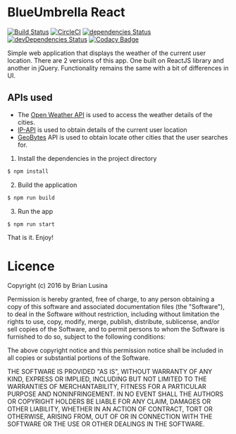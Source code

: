 # BlueUmbrella React

[![Build Status](https://travis-ci.org/BrianLusina/BlueUmbrella-react.svg?branch=master)](https://travis-ci.org/BrianLusina/BlueUmbrella-react)
[![CircleCI](https://circleci.com/gh/BrianLusina/BlueUmbrella-react.svg?style=svg)](https://circleci.com/gh/BrianLusina/BlueUmbrella-react)
[![dependencies Status](https://david-dm.org/BrianLusina/BlueUmbrella-react/status.svg)](https://david-dm.org/BrianLusina/BlueUmbrella-react)
[![devDependencies Status](https://david-dm.org/BrianLusina/BlueUmbrella-react/dev-status.svg)](https://david-dm.org/BrianLusina/BlueUmbrella-react?type=dev)
[![Codacy Badge](https://api.codacy.com/project/badge/Grade/501755eee53545508471237fd52fed3d)](https://www.codacy.com/app/BrianLusina/BlueUmbrella-react?utm_source=github.com&amp;utm_medium=referral&amp;utm_content=BrianLusina/BlueUmbrella-react&amp;utm_campaign=Badge_Grade)

Simple web application that displays the weather of the current user location. There are 2 versions of this app. One built on ReactJS library and another in jQuery. Functionality remains the same with a bit of differences in UI.

## APIs used

+ The [Open Weather API](http://openweathermap.org/) is used to access the weather details of the cities. 
+ [IP-API](http://ip-api.com/) is used to obtain details of the current user location 
+ [GeoBytes](http://geobytes.com/) API is used to obtain locate other cities that the user searches for.


1. Install the dependencies in the project directory

``` sh
$ npm install
```

2. Build the application

``` sh
$ npm run build
```

3. Run the app

``` sh
$ npm run start
```

That is it. Enjoy!


# Licence

Copyright (c) 2016 by Brian Lusina

Permission is hereby granted, free of charge, to any person obtaining a copy of this software and associated documentation files (the "Software"), to deal in the Software without restriction, including without limitation the rights to use, copy, modify, merge, publish, distribute, sublicense, and/or sell copies of the Software, and to permit persons to whom the Software is furnished to do so, subject to the following conditions:

The above copyright notice and this permission notice shall be included in all copies or substantial portions of the Software.

THE SOFTWARE IS PROVIDED "AS IS", WITHOUT WARRANTY OF ANY KIND, EXPRESS OR IMPLIED, INCLUDING BUT NOT LIMITED TO THE WARRANTIES OF MERCHANTABILITY, FITNESS FOR A PARTICULAR PURPOSE AND NONINFRINGEMENT. IN NO EVENT SHALL THE AUTHORS OR COPYRIGHT HOLDERS BE LIABLE FOR ANY CLAIM, DAMAGES OR OTHER LIABILITY, WHETHER IN AN ACTION OF CONTRACT, TORT OR OTHERWISE, ARISING FROM, OUT OF OR IN CONNECTION WITH THE SOFTWARE OR THE USE OR OTHER DEALINGS IN THE SOFTWARE.
